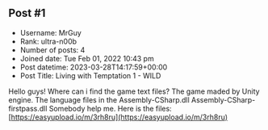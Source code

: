 ## Post #1
- Username: MrGuy
- Rank: ultra-n00b
- Number of posts: 4
- Joined date: Tue Feb 01, 2022 10:43 pm
- Post datetime: 2023-03-28T14:17:59+00:00
- Post Title: Living with Temptation 1 - WILD

Hello guys!
Where can i find the game text files?
The game maded by Unity engine.
The language files in the
Assembly-CSharp.dll
Assembly-CSharp-firstpass.dll
Somebody help me.
Here is the files: [https://easyupload.io/m/3rh8ru](https://easyupload.io/m/3rh8ru)
